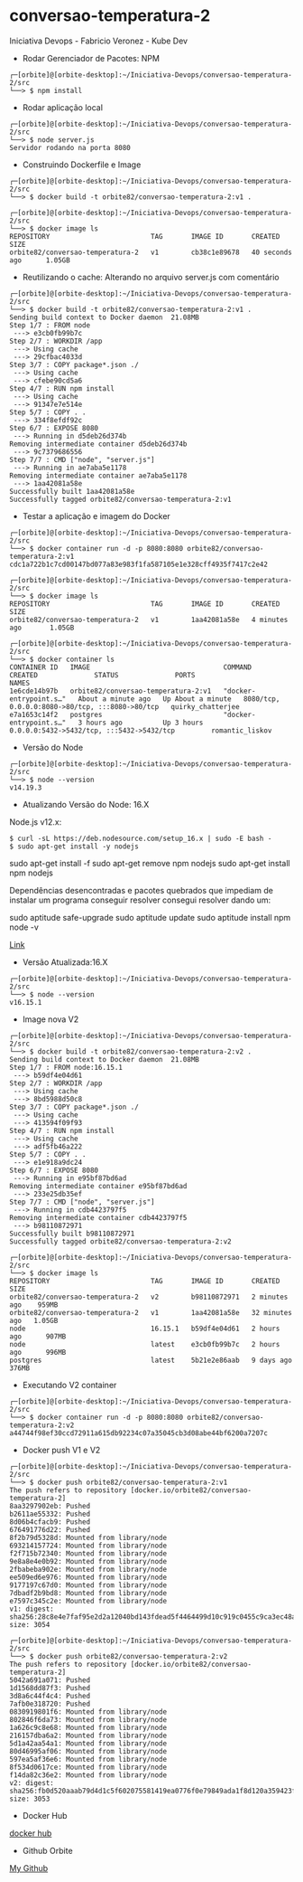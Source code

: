 # conversao-temperatura-2
Iniciativa Devops - Fabricio Veronez - Kube Dev

* Rodar Gerenciador de Pacotes: NPM 

```
┌─[orbite]@[orbite-desktop]:~/Iniciativa-Devops/conversao-temperatura-2/src
└──> $ npm install
```
* Rodar aplicação local

```
┌─[orbite]@[orbite-desktop]:~/Iniciativa-Devops/conversao-temperatura-2/src
└──> $ node server.js
Servidor rodando na porta 8080

```

* Construindo Dockerfile e Image

```
┌─[orbite]@[orbite-desktop]:~/Iniciativa-Devops/conversao-temperatura-2/src
└──> $ docker build -t orbite82/conversao-temperatura-2:v1 .
```

```
┌─[orbite]@[orbite-desktop]:~/Iniciativa-Devops/conversao-temperatura-2/src
└──> $ docker image ls
REPOSITORY                         TAG       IMAGE ID       CREATED             SIZE
orbite82/conversao-temperatura-2   v1        cb38c1e89678   40 seconds ago      1.05GB
```

* Reutilizando o cache: Alterando no arquivo server.js com comentário

```
┌─[orbite]@[orbite-desktop]:~/Iniciativa-Devops/conversao-temperatura-2/src
└──> $ docker build -t orbite82/conversao-temperatura-2:v1 .
Sending build context to Docker daemon  21.08MB
Step 1/7 : FROM node
 ---> e3cb0fb99b7c
Step 2/7 : WORKDIR /app
 ---> Using cache
 ---> 29cfbac4033d
Step 3/7 : COPY package*.json ./
 ---> Using cache
 ---> cfebe90cd5a6
Step 4/7 : RUN npm install
 ---> Using cache
 ---> 91347e7e514e
Step 5/7 : COPY . .
 ---> 334f8efdf92c
Step 6/7 : EXPOSE 8080
 ---> Running in d5deb26d374b
Removing intermediate container d5deb26d374b
 ---> 9c7379686556
Step 7/7 : CMD ["node", "server.js"]
 ---> Running in ae7aba5e1178
Removing intermediate container ae7aba5e1178
 ---> 1aa42081a58e
Successfully built 1aa42081a58e
Successfully tagged orbite82/conversao-temperatura-2:v1
```

* Testar a aplicação e imagem do Docker

```
┌─[orbite]@[orbite-desktop]:~/Iniciativa-Devops/conversao-temperatura-2/src
└──> $ docker container run -d -p 8080:8080 orbite82/conversao-temperatura-2:v1
cdc1a722b1c7cd00147bd077a83e983f1fa587105e1e328cff4935f7417c2e42
```

```
┌─[orbite]@[orbite-desktop]:~/Iniciativa-Devops/conversao-temperatura-2/src
└──> $ docker image ls
REPOSITORY                         TAG       IMAGE ID       CREATED             SIZE
orbite82/conversao-temperatura-2   v1        1aa42081a58e   4 minutes ago       1.05GB
```

```
┌─[orbite]@[orbite-desktop]:~/Iniciativa-Devops/conversao-temperatura-2/src
└──> $ docker container ls
CONTAINER ID   IMAGE                                 COMMAND                  CREATED              STATUS              PORTS                                             NAMES
1e6cde14b97b   orbite82/conversao-temperatura-2:v1   "docker-entrypoint.s…"   About a minute ago   Up About a minute   8080/tcp, 0.0.0.0:8080->80/tcp, :::8080->80/tcp   quirky_chatterjee
e7a1653c14f2   postgres                              "docker-entrypoint.s…"   3 hours ago          Up 3 hours          0.0.0.0:5432->5432/tcp, :::5432->5432/tcp         romantic_liskov
```

* Versão do Node

```
┌─[orbite]@[orbite-desktop]:~/Iniciativa-Devops/conversao-temperatura-2/src
└──> $ node --version
v14.19.3
```

* Atualizando Versão do Node: 16.X

Node.js v12.x:

```
$ curl -sL https://deb.nodesource.com/setup_16.x | sudo -E bash -
$ sudo apt-get install -y nodejs

```
sudo apt-get install -f
sudo apt-get remove npm nodejs
sudo apt-get install npm nodejs

Dependências desencontradas e pacotes quebrados que impediam de instalar um programa conseguir resolver consegui resolver dando um:

sudo aptitude safe-upgrade
sudo aptitude update
sudo aptitude install npm
node -v

[Link](https://pt.stackoverflow.com/questions/215927/erro-npm-e-node-ubuntu)

* Versão Atualizada:16.X

```
┌─[orbite]@[orbite-desktop]:~/Iniciativa-Devops/conversao-temperatura-2/src
└──> $ node --version
v16.15.1
```

* Image nova V2

```
┌─[orbite]@[orbite-desktop]:~/Iniciativa-Devops/conversao-temperatura-2/src
└──> $ docker build -t orbite82/conversao-temperatura-2:v2 .
Sending build context to Docker daemon  21.08MB
Step 1/7 : FROM node:16.15.1
 ---> b59df4e04d61
Step 2/7 : WORKDIR /app
 ---> Using cache
 ---> 8bd5988d50c8
Step 3/7 : COPY package*.json ./
 ---> Using cache
 ---> 413594f09f93
Step 4/7 : RUN npm install
 ---> Using cache
 ---> adf5fb46a222
Step 5/7 : COPY . .
 ---> e1e918a9dc24
Step 6/7 : EXPOSE 8080
 ---> Running in e95bf87bd6ad
Removing intermediate container e95bf87bd6ad
 ---> 233e25db35ef
Step 7/7 : CMD ["node", "server.js"]
 ---> Running in cdb4423797f5
Removing intermediate container cdb4423797f5
 ---> b98110872971
Successfully built b98110872971
Successfully tagged orbite82/conversao-temperatura-2:v2

```

```
┌─[orbite]@[orbite-desktop]:~/Iniciativa-Devops/conversao-temperatura-2/src
└──> $ docker image ls
REPOSITORY                         TAG       IMAGE ID       CREATED          SIZE
orbite82/conversao-temperatura-2   v2        b98110872971   2 minutes ago    959MB
orbite82/conversao-temperatura-2   v1        1aa42081a58e   32 minutes ago   1.05GB
node                               16.15.1   b59df4e04d61   2 hours ago      907MB
node                               latest    e3cb0fb99b7c   2 hours ago      996MB
postgres                           latest    5b21e2e86aab   9 days ago       376MB

```

* Executando V2 container

```
┌─[orbite]@[orbite-desktop]:~/Iniciativa-Devops/conversao-temperatura-2/src
└──> $ docker container run -d -p 8080:8080 orbite82/conversao-temperatura-2:v2
a44744f98ef30ccd72911a615db92234c07a35045cb3d08abe44bf6200a7207c
```

* Docker push V1 e V2

```
┌─[orbite]@[orbite-desktop]:~/Iniciativa-Devops/conversao-temperatura-2/src
└──> $ docker push orbite82/conversao-temperatura-2:v1
The push refers to repository [docker.io/orbite82/conversao-temperatura-2]
8aa3297902eb: Pushed 
b2611ae55332: Pushed 
8d06b4cfacb9: Pushed 
676491776d22: Pushed 
8f2b79d5328d: Mounted from library/node 
693214157724: Mounted from library/node 
f2f715b72340: Mounted from library/node 
9e8a8e4e0b92: Mounted from library/node 
2fbabeba902e: Mounted from library/node 
ee509ed6e976: Mounted from library/node 
9177197c67d0: Mounted from library/node 
7dbadf2b9bd8: Mounted from library/node 
e7597c345c2e: Mounted from library/node 
v1: digest: sha256:28c8e4e7faf95e2d2a12040bd143fdead5f4464499d10c919c0455c9ca3ec48a size: 3054
```

```
┌─[orbite]@[orbite-desktop]:~/Iniciativa-Devops/conversao-temperatura-2/src
└──> $ docker push orbite82/conversao-temperatura-2:v2
The push refers to repository [docker.io/orbite82/conversao-temperatura-2]
5042a691a071: Pushed 
1d1568dd87f3: Pushed 
3d8a6c44f4c4: Pushed 
7afb0e318720: Pushed 
0830919801f6: Mounted from library/node 
802846f6da73: Mounted from library/node 
1a626c9c8e68: Mounted from library/node 
216157dba6a2: Mounted from library/node 
5d1a42aa54a1: Mounted from library/node 
80d46995af06: Mounted from library/node 
597ea5af36e6: Mounted from library/node 
8f534d0617ce: Mounted from library/node 
f14da82c36e2: Mounted from library/node 
v2: digest: sha256:fb0d520aaab79d4d1c5f602075581419ea0776f0e79849ada1f8d120a359423f size: 3053
```

* Docker Hub

[docker hub](https://hub.docker.com/repository/docker/orbite82/conversao-temperatura-2)

* Github Orbite

[My Github](https://github.com/orbite82/conversao-temperatura-2)